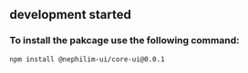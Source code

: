 ## development started

### To install the pakcage use the following command:

```sh
npm install @nephilim-ui/core-ui@0.0.1

```
